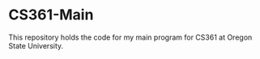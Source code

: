 # CS361-Main

This repository holds the code for my main program for CS361 at Oregon State University.
